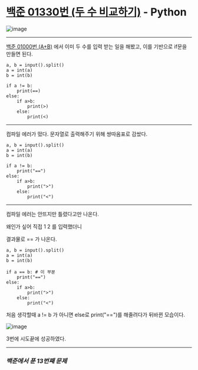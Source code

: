 # [백준 01330번 (두 수 비교하기)](https://www.acmicpc.net/problem/01330) - Python

![image](https://user-images.githubusercontent.com/104616990/172568557-9c9f28bc-4f8d-45ef-967e-ff62f6d2db5c.png)

---

[백준 01000번 (A+B)](https://github.com/II-eugene-II/baekjoon/blob/main/base/%EB%B0%B1%EC%A4%80%2001000%EB%B2%88.md) 에서 이미 두 수를 입력 받는 일을 해봤고, 이를 기반으로 if문을 만들면 된다.

    a, b = input().split()
    a = int(a)
    b = int(b)
    
    if a != b:
        print(==)
    else:
        if a>b:
            print(>)
        else:
            print(<)
            
---

컴파일 에러가 떴다. 문자열로 출력해주기 위해 쌍따옴표로 감쌌다.

    a, b = input().split()
    a = int(a)
    b = int(b)
        
    if a != b:
        print("==")
    else:
        if a>b:
            print(">")
        else:
            print("<")
            
---

컴파일 에러는 안뜨지만 틀렸다고만 나온다.

왜인가 싶어 직접 1 2 를 입력했더니

결과물로 == 가 나온다.

    a, b = input().split()
    a = int(a)
    b = int(b)
        
    if a == b: # 이 부분
        print("==")
    else:
        if a>b:
            print(">")
        else:
            print("<")

처음 생각할때 a != b 가 아니면 else로 print("==")를 해줄려다가 뒤바뀐 모습이다.

![image](https://user-images.githubusercontent.com/104616990/172573869-115273f0-d652-47ab-b5a8-2c896d1ea0d3.png)

3번에 시도끝에 성공하였다.

---

### *백준에서 푼 13번째 문제*
